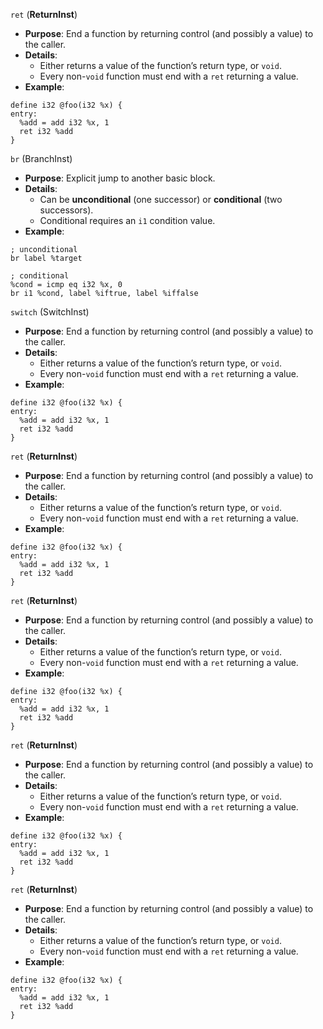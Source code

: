 `ret` (**ReturnInst**)
- **Purpose**: End a function by returning control (and possibly a value) to the caller.
- **Details**:
	- Either returns a value of the function’s return type, or `void`.
	- Every non-`void` function must end with a `ret` returning a value.
- **Example**:
```
define i32 @foo(i32 %x) {
entry:
  %add = add i32 %x, 1
  ret i32 %add
}
```

`br` (BranchInst)
- **Purpose**: Explicit jump to another basic block.
- **Details**:
	- Can be **unconditional** (one successor) or **conditional** (two successors).
	- Conditional requires an `i1` condition value.
- **Example**:
```
; unconditional
br label %target

; conditional
%cond = icmp eq i32 %x, 0
br i1 %cond, label %iftrue, label %iffalse

```


`switch` (SwitchInst)
- **Purpose**: End a function by returning control (and possibly a value) to the caller.
- **Details**:
	- Either returns a value of the function’s return type, or `void`.
	- Every non-`void` function must end with a `ret` returning a value.
- **Example**:
```
define i32 @foo(i32 %x) {
entry:
  %add = add i32 %x, 1
  ret i32 %add
}
```


`ret` (**ReturnInst**)
- **Purpose**: End a function by returning control (and possibly a value) to the caller.
- **Details**:
	- Either returns a value of the function’s return type, or `void`.
	- Every non-`void` function must end with a `ret` returning a value.
- **Example**:
```
define i32 @foo(i32 %x) {
entry:
  %add = add i32 %x, 1
  ret i32 %add
}
```


`ret` (**ReturnInst**)
- **Purpose**: End a function by returning control (and possibly a value) to the caller.
- **Details**:
	- Either returns a value of the function’s return type, or `void`.
	- Every non-`void` function must end with a `ret` returning a value.
- **Example**:
```
define i32 @foo(i32 %x) {
entry:
  %add = add i32 %x, 1
  ret i32 %add
}
```


`ret` (**ReturnInst**)
- **Purpose**: End a function by returning control (and possibly a value) to the caller.
- **Details**:
	- Either returns a value of the function’s return type, or `void`.
	- Every non-`void` function must end with a `ret` returning a value.
- **Example**:
```
define i32 @foo(i32 %x) {
entry:
  %add = add i32 %x, 1
  ret i32 %add
}
```



`ret` (**ReturnInst**)
- **Purpose**: End a function by returning control (and possibly a value) to the caller.
- **Details**:
	- Either returns a value of the function’s return type, or `void`.
	- Every non-`void` function must end with a `ret` returning a value.
- **Example**:
```
define i32 @foo(i32 %x) {
entry:
  %add = add i32 %x, 1
  ret i32 %add
}
```



